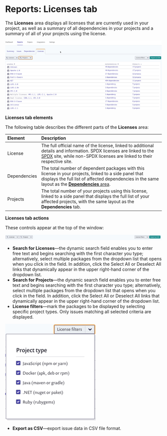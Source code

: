 # Reports: Licenses tab

The **Licenses** area displays all licenses that are currently used in your project, as well as a summary of all dependencies in your projects and a summary of all of your projects using the license.

![](../../.gitbook/assets/uuid-a6504677-415d-2241-f92c-f7c028795e7f-en.png)

**Licenses tab elements**

The following table describes the different parts of the **Licenses** area:

| **Element** | **Description** |
| :--- | :--- |
| License | The full official name of the license, linked to additional details and information. SPDX licenses are linked to the [SPDX](https://spdx.org/) site, while non-SPDX licenses are linked to their respective site. |
| Dependencies | The total number of dependent packages with this license in your projects, linked to a side panel that displays the full list of affected dependencies in the same layout as the [**Dependencies** area](https://snyk.io/?post_type=docs&p=12382&preview=true). |
| Projects | The total number of your projects using this license, linked to a side panel that displays the full list of your affected projects, with the same layout as the **Dependencies** tab. |

**Licenses tab actions**

These controls appear at the top of the window:

![](../../.gitbook/assets/uuid-8399334e-74b7-0649-d55c-e0ddecb54272-en.png)

* **Search for Licenses**—the dynamic search field enables you to enter free text and begins searching with the first character you type; alternatively, select multiple packages from the dropdown list that opens when you click in the field. In addition, click the Select All or Deselect All links that dynamically appear in the upper right-hand corner of the dropdown list.
* **Search for Projects**—the dynamic search field enables you to enter free text and begins searching with the first character you type; alternatively, select multiple packages from the dropdown list that opens when you click in the field. In addition, click the Select All or Deselect All links that dynamically appear in the upper right-hand corner of the dropdown list.
* **License filters**—mark the packages to be displayed by selecting specific project types. Only issues matching all selected criteria are displayed.

![](../../.gitbook/assets/uuid-53b0da21-ca9b-a04c-354a-97219ae7c05b-en-1-.png)

* **Export as CSV**—export issue data in CSV file format.



